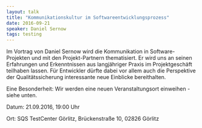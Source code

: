 ```yaml
---
layout: talk
title: "Kommunikationskultur im Softwareentwicklungsprozess"
date: 2016-09-21
speaker: Daniel Sernow
tags: testing
---
```


Im Vortrag von Daniel Sernow wird die Kommunikation in Software-Projekten und mit den Projekt-Partnern thematisiert. Er wird uns an seinen Erfahrungen und Erkenntnissen aus langjähriger Praxis im Projektgeschäft teilhaben lassen. Für Entwickler dürfte dabei vor allem auch die Perspektive der Qualitätssicherung interessante neue Einblicke bereithalten.

Eine Besonderheit: Wir werden eine neuen Veranstaltungsort einweihen - siehe unten.

Datum: 21.09.2016, 19:00 Uhr

Ort: SQS TestCenter Görlitz, Brückenstraße 10, 02826 Görlitz
